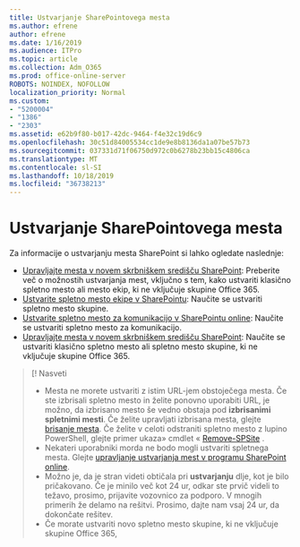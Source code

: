```yaml
---
title: Ustvarjanje SharePointovega mesta
ms.author: efrene
author: efrene
ms.date: 1/16/2019
ms.audience: ITPro
ms.topic: article
ms.collection: Adm_O365
ms.prod: office-online-server
ROBOTS: NOINDEX, NOFOLLOW
localization_priority: Normal
ms.custom:
- "5200004"
- "1386"
- "2303"
ms.assetid: e62b9f80-b017-42dc-9464-f4e32c19d6c9
ms.openlocfilehash: 30c51d84005534cc1de9e8b8136da1a07be57b73
ms.sourcegitcommit: 037331d71f06750d972c0b6278b23bb15c4806ca
ms.translationtype: MT
ms.contentlocale: sl-SI
ms.lasthandoff: 10/18/2019
ms.locfileid: "36738213"
---
```

# <a name="create-a-sharepoint-site"></a>Ustvarjanje SharePointovega mesta

Za informacije o ustvarjanju mesta SharePoint si lahko ogledate naslednje:
- [Upravljajte mesta v novem skrbniškem središču SharePoint](https://docs.microsoft.com/sharepoint/manage-site-creation): Preberite več o možnostih ustvarjanja mest, vključno s tem, kako ustvariti klasično spletno mesto ali mesto ekip, ki ne vključuje skupine Office 365.
- [Ustvarite spletno mesto ekipe v SharePointu](https://support.office.com/article/create-a-team-site-in-sharepoint-ef10c1e7-15f3-42a3-98aa-b5972711777d): Naučite se ustvariti spletno mesto skupine.
- [Ustvarite spletno mesto za komunikacijo v SharePointu online](https://support.office.com/article/7fb44b20-a72f-4d2c-9173-fc8f59ba50eb): Naučite se ustvariti spletno mesto za komunikacijo.
- [Upravljajte mesta v novem skrbniškem središču SharePoint](https://docs.microsoft.com/sharepoint/manage-sites-in-new-admin-center#create-a-site): Naučite se ustvariti klasično spletno mesto ali spletno mesto skupine, ki ne vključuje skupine Office 365.


  
> [! Nasveti
> - Mesta ne morete ustvariti z istim URL-jem obstoječega mesta. Če ste izbrisali spletno mesto in želite ponovno uporabiti URL, je možno, da izbrisano mesto še vedno obstaja pod **izbrisanimi spletnimi mesti**. Če želite upravljati izbrisana mesta, glejte [brisanje mesta](https://docs.microsoft.com/sharepoint/manage-sites-in-new-admin-center#delete-a-site). Če želite v celoti odstraniti spletno mesto z lupino PowerShell, glejte primer ukaza» cmdlet « [Remove-SPSite](https://docs.microsoft.com/sharepoint/manage-sites-in-new-admin-center#delete-a-site) .
> - Nekateri uporabniki morda ne bodo mogli ustvariti spletnega mesta. Glejte [upravljanje ustvarjanja mest v programu SharePoint online](https://docs.microsoft.com/sharepoint/manage-site-creation).
> - Možno je, da je stran videti obtičala pri **ustvarjanju** dlje, kot je bilo pričakovano. Če je minilo več kot 24 ur, odkar ste prvič videli to težavo, prosimo, prijavite vozovnico za podporo. V mnogih primerih že delamo na rešitvi. Prosimo, dajte nam vsaj 24 ur, da dokončate rešitev.
> - Če morate ustvariti novo spletno mesto skupine, ki ne vključuje skupine Office 365, 


